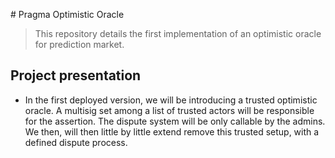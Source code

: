 # Pragma Optimistic Oracle

> This repository details the first implementation of an optimistic oracle for prediction market. 


## Project presentation

 - In the first deployed version, we will be introducing a trusted optimistic oracle. A multisig set among a list of trusted actors will be responsible for the assertion. The dispute system will be only callable by the admins. We then, will then little by little extend remove this trusted setup, with a defined dispute process. 